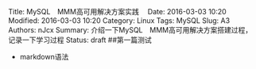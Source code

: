 Title: MySQL　MMM高可用解决方案实践　
Date: 2016-03-03 10:20
Modified: 2016-03-03 10:20
Category: Linux
Tags: MySQL
Slug: A3
Authors: nJcx
Summary: 介绍一下MySQL　MMM高可用解决方案搭建过程，记录一下学习过程
Status: draft
##第一篇测试
- markdown语法
